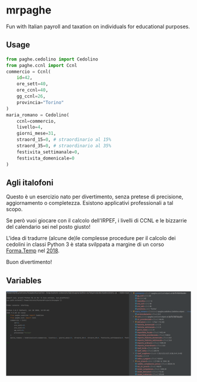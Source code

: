 # mrpaghe
Fun with Italian payroll and taxation on individuals for educational purposes.

## Usage

```python
from paghe.cedolino import Cedolino
from paghe.ccnl import Ccnl
commercio = Ccnl(
    id=42, 
    ore_sett=40, 
    ore_ccnl=40, 
    gg_ccnl=26, 
    provincia="Torino"
)
maria_romano = Cedolino(
    ccnl=commercio, 
    livello=4, 
    giorni_mese=31, 
    straord_15=0, # straordinario al 15%
    straord_35=0, # straordinario al 35%
    festivita_settimanale=0, 
    festivita_domenicale=0
)
```

## Agli italofoni

Questo è un esercizio nato per divertimento, senza pretese di precisione, aggiornamento o completezza. Esistono 
applicativi professionali a tal scopo.

Se però vuoi giocare con il calcolo dell'IRPEF, i livelli di CCNL e le bizzarrie del calendario sei nel posto giusto! 

L'idea di tradurre (alcune de)le complesse procedure per il calcolo dei cedolini in classi Python 3 è stata svilppata a 
margine di un corso [Forma.Temp](http://www.formatemp.it/) nel [2018](https://it.wikipedia.org/wiki/2018).

Buon divertimento!

## Variables

![Example](https://github.com/chirale/mrpaghe/blob/main/mrpaghe.png)
